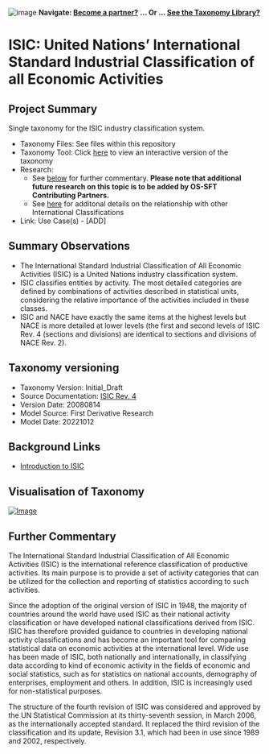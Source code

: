 ![image](https://user-images.githubusercontent.com/112073913/188821900-0c411acf-fbdd-4163-adc9-3ba4e2be78df.png)
**Navigate: [Become a partner?](https://github.com/OS-SFT/06-COLLABORATORS-PARTNERS)**
**... Or ... [See the Taxonomy Library?](https://github.com/orgs/OS-SFT/projects/2)**

# ISIC: United Nations’ International Standard Industrial Classification of all Economic Activities

## Project Summary

Single taxonomy for the ISIC industry classification system.
- Taxonomy Files: See files within this repository
- Taxonomy Tool: Click [here](https://os-sft.solidatus.com/viewer/share/vwQMoGEL7yBFF4PmUyRT0x3iHpwCY2fQ) to view an interactive version of the taxonomy
- Research: 
  - See [below](https://github.com/FD-SustainableFinance/Taxonomy-Mappings-Library/blob/main/Industry%20Classification%20Taxonomies/ISIC/README.md#further-commentary) for further commentary. **Please note that additional future research on this topic is to be added by OS-SFT Contributing Partners.**
  - See [here](https://github.com/FD-SustainableFinance/Taxonomy-Mappings-Library/blob/main/Industry%20Classification%20Taxonomies/NACE/README.md#further-commentary) for additonal details on the relationship with other International Classifications
- Link: Use Case(s) - [ADD]

## Summary Observations

- The International Standard Industrial Classification of All Economic Activities (ISIC) is a United Nations industry classification system.
- ISIC classifies entities by activity. The most detailed categories are defined by combinations of activities described in statistical units, considering the relative importance of the activities included in these classes.
- ISIC and NACE have exactly the same items at the highest levels but NACE is more detailed at lower levels (the first and second levels of ISIC Rev. 4 (sections and divisions) are identical to sections and divisions of NACE Rev. 2).

## Taxonomy versioning
- Taxonomy Version: Initial_Draft
- Source Documentation: [ISIC Rev. 4](https://unstats.un.org/unsd/classifications/Econ/Download/In%20Text/ISIC_Rev_4_publication_English.pdf)
- Version Date: 20080814
- Model Source: First Derivative Research
- Model Date: 20221012

## Background Links

- [Introduction to ISIC](https://unstats.un.org/unsd/classifications/Econ/isic)

## Visualisation of Taxonomy

[![Image](https://user-images.githubusercontent.com/112079442/195338042-9f6c659d-dcab-4838-9a80-14230a9a35fd.png "Click to open interactive Taxonomy Tool")](https://os-sft.solidatus.com/viewer/share/vwQMoGEL7yBFF4PmUyRT0x3iHpwCY2fQ)

## Further Commentary

The International Standard Industrial Classification of All Economic Activities (ISIC) is the international reference classification of productive activities. Its main purpose is to provide a set of activity categories that can be utilized for the collection and reporting of statistics according to such activities.

Since the adoption of the original version of ISIC in 1948, the majority of countries around the world have used ISIC as their national activity classification or have developed national classifications derived from ISIC. ISIC has therefore provided guidance to countries in developing national activity classifications and has become an important tool for comparing statistical data on economic activities at the international level. Wide use has been made of ISIC, both nationally and internationally, in classifying data according to kind of economic activity in the fields of economic and social statistics, such as for statistics on national accounts, demography of enterprises, employment and others. In addition, ISIC is increasingly used for non-statistical purposes.

The structure of the fourth revision of ISIC was considered and approved by the UN Statistical Commission at its thirty-seventh session, in March 2006, as the internationally accepted standard. It replaced the third revision of the classification and its update, Revision 3.1, which had been in use since 1989 and 2002, respectively.
